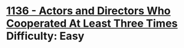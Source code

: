 # [1136 - Actors and Directors Who Cooperated At Least Three Times](https://leetcode.com/problems/actors-and-directors-who-cooperated-at-least-three-times/) </br> Difficulty: Easy
